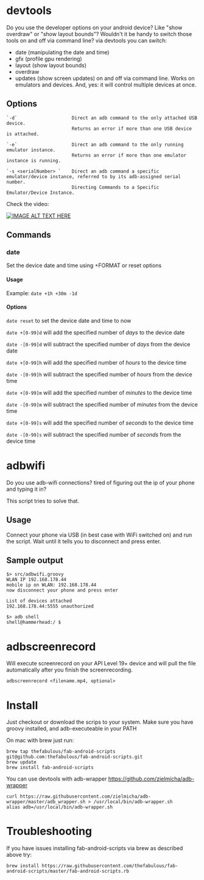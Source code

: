 # devtools

Do you use the developer options on your android device? Like "show overdraw" or "show layout bounds"?
Wouldn't it be handy to switch those tools on and off via command line?
via devtools you can switch:
* date (manipulating the date and time)
* gfx (profile gpu rendering)
* layout (show layout bounds)
* overdraw
* updates (show screen updates)
on and off via command line.
Works on emulators and devices. And, yes: it will control multiple devices at once.

## Options
    `-d`                    Direct an adb command to the only attached USB device.
                            Returns an error if more than one USB device is attached.

    `-e`                    Direct an adb command to the only running emulator instance.
                            Returns an error if more than one emulator instance is running.

    `-s <serialNumber> `    Direct an adb command a specific emulator/device instance, referred to by its adb-assigned serial number.
                            Directing Commands to a Specific Emulator/Device Instance.

Check the video:

[![IMAGE ALT TEXT HERE](http://img.youtube.com/vi/GOJaOsJ0BJs/0.jpg)](http://www.youtube.com/watch?v=GOJaOsJ0BJs)

## Commands

### date

Set the device date and time using +FORMAT or reset options

#### Usage

Example: `date +1h +30m -1d`

#### Options

`date reset` to set the device date and time to now

`date +[0-99]d` will add the specified number of *days* to the device date

`date -[0-99]d` will subtract the specified number of *days* from the device date

`date +[0-99]h` will add the specified number of *hours* to the device time

`date -[0-99]h` will subtract the specified number of *hours* from the device time

`date +[0-99]m` will add the specified number of *minutes* to the device time

`date -[0-99]m` will subtract the specified number of *minutes* from the device time

`date +[0-99]s` will add the specified number of *seconds* to the device time

`date -[0-99]s` will subtract the specified number of *seconds* from the device time

# adbwifi

Do you use adb-wifi connections? tired of figuring out the ip of your phone and typing it in?

This script tries to solve that.

## Usage

Connect your phone via USB (in best case with WiFi switched on) and run the script.
Wait until it tells you to disconnect and press enter.

## Sample output

    $> src/adbwifi.groovy
    WLAN IP 192.168.178.44
    mobile ip on WLAN: 192.168.178.44
    now disconnect your phone and press enter

    List of devices attached
    192.168.178.44:5555	unauthorized

    $> adb shell
    shell@hammerhead:/ $

# adbscreenrecord

Will execute screenrecord on your API Level 19+ device and will pull the file automatically after you finish the screenrecording.

    adbscreenrecord <filename.mp4, optional>

# Install

Just checkout or download the scrips to your system.
Make sure you have groovy installed, and adb-executeable in your PATH

On mac with brew just run:

    brew tap thefabulous/fab-android-scripts git@github.com:thefabulous/fab-android-scripts.git
    brew update
    brew install fab-android-scripts

You can use devtools with adb-wrapper https://github.com/zielmicha/adb-wrapper
    
    curl https://raw.githubusercontent.com/zielmicha/adb-wrapper/master/adb_wrapper.sh > /usr/local/bin/adb-wrapper.sh
    alias adb=/usr/local/bin/adb-wrapper.sh

# Troubleshooting

If you have issues installing fab-android-scripts via brew as described above try:

    brew install https://raw.githubusercontent.com/thefabulous/fab-android-scripts/master/fab-android-scripts.rb